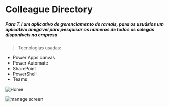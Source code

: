 # Colleague Directory

##### Para T.I um aplicativo de gerenciamento de ramais, para os usuários um aplicativo amigável para pesquisar os números de todos os colegas disponiveis na empresa

> Tecnologias usadas:
  * Power Apps canvas
  * Power Automate
  * SharePoint
  * PowerShell
  * Teams


![Home](https://user-images.githubusercontent.com/94719601/224176714-cc858c70-3629-4da5-b913-73420108475d.jpg)

![manage screen](https://user-images.githubusercontent.com/94719601/224177428-4cb50ad6-1aba-4f6e-a32a-9db781723e10.jpg)
